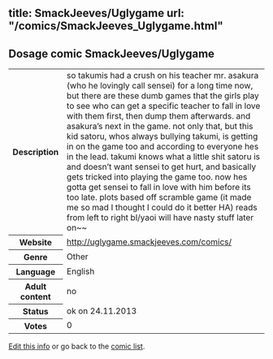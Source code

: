 title: SmackJeeves/Uglygame
url: "/comics/SmackJeeves_Uglygame.html"
---
Dosage comic SmackJeeves/Uglygame
-----------------------------------------

<p id="msg"></p>
<script type="text/javascript">
if (window.location.search === '?edit_info_mail=sent_ok') {
  var elem = document.getElementById("msg");
  elem.innerHTML = 'Edited information sucessfully sent for review, which is usually done daily. Thanks!';
  elem.className = 'ok';
}
</script>
<table class="comicinfo">
<tr>
<th>Description</th><td>so takumis had a crush on his teacher mr. asakura (who he lovingly call sensei) for a long time now, but there are these dumb games that the girls play to see who can get a specific teacher to fall in love with them first, then dump them afterwards. and asakura’s next in the game. not only that, but this kid satoru, whos always bullying takumi, is getting in on the game too and according to everyone hes in the lead. takumi knows what a little shit satoru is and doesn’t want sensei to get hurt, and basically gets tricked into playing the game too. now hes gotta get sensei to fall in love with him before its too late. plots based off scramble game (it made me so mad I thought I could do it better HA) reads from left to right bl/yaoi will have nasty stuff later on~~</td>
</tr>
<tr>
<th>Website</th><td><a href="http://uglygame.smackjeeves.com/comics/">http://uglygame.smackjeeves.com/comics/</a></td>
</tr>
<tr>
<th>Genre</th><td>Other</td>
</tr>
<tr>
<th>Language</th><td>English</td>
</tr>
<tr>
<th>Adult content</th><td>no</td>
</tr>
<tr>
<th>Status</th><td>ok on 24.11.2013</td>
</tr>
<tr>
<th>Votes</th><td>0</td>
</tr>
</table>

[Edit this info](SmackJeeves_Uglygame_edit.html) or go back to the [comic list](../comic-index.html).
